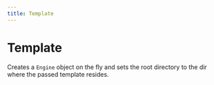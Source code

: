 ```yaml
---
title: Template
---
```

Template
========

Creates a `Engine` object on the fly and sets the root directory to the dir where
the passed template resides.
